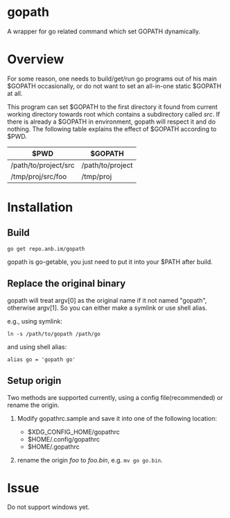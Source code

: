 # gopath

A wrapper for go related command which set GOPATH dynamically.

# Overview

For some reason, one needs to build/get/run go programs out of his
main $GOPATH occasionally, or do not want to set an all-in-one static
$GOPATH at all.

This program can set $GOPATH to the first directory it found from
current working directory towards root which contains a subdirectory
called *src*. If there is already a $GOPATH in environment, gopath
will respect it and do nothing. The following table explains the
effect of $GOPATH according to $PWD.

| $PWD                 | $GOPATH          |
| -------------------- | ---------------- |
| /path/to/project/src | /path/to/project |
| /tmp/proj/src/foo    | /tmp/proj        |

# Installation

## Build

```shell
go get repo.anb.im/gopath
```
gopath is go-getable, you just need to put it into your $PATH after
build.

## Replace the original binary

gopath will treat argv[0] as the original name if it not named
"gopath", otherwise argv[1]. So you can either make a symlink or use
shell alias.

e.g., using symlink:
```shell
ln -s /path/to/gopath /path/go
```

and using shell alias:
```shell
alias go = 'gopath go'
```

## Setup origin

Two methods are supported currently, using a config file(recommended)
or rename the origin.

1. Modify gopathrc.sample and save it into one of the following location:
   - $XDG_CONFIG_HOME/gopathrc
   - $HOME/.config/gopathrc
   - $HOME/.gopathrc

2. rename the origin *foo* to *foo.bin*, e.g. `mv go go.bin`.


# Issue

Do not support windows yet.
